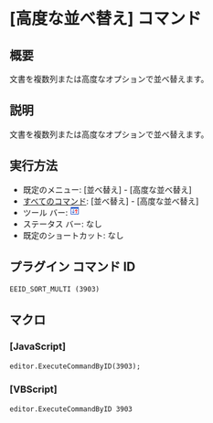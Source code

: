 # \[高度な並べ替え\] コマンド

## 概要

文書を複数列または高度なオプションで並べ替えます。

## 説明

文書を複数列または高度なオプションで並べ替えます。

## 実行方法

- 既定のメニュー: \[並べ替え\] \- \[高度な並べ替え\]
- [すべてのコマンド](../../glossary/allcommands): \[並べ替え\] \- \[高度な並べ替え\]
- ツール バー: ![](../../images/sortbymultiple.png)
- ステータス バー: なし
- 既定のショートカット: なし

## プラグイン コマンド ID

```
EEID_SORT_MULTI (3903)
```

## マクロ

### \[JavaScript\]

```
editor.ExecuteCommandByID(3903);
```

### \[VBScript\]

```
editor.ExecuteCommandByID 3903
```
